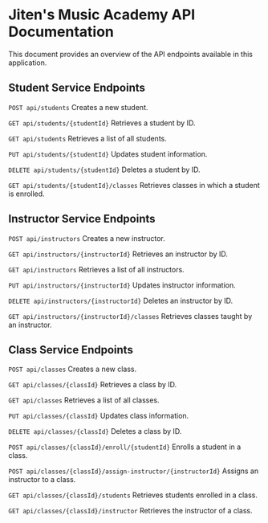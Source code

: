 # Jiten's Music Academy API Documentation

This document provides an overview of the API endpoints available in this application.

## Student Service Endpoints

`POST api/students`
Creates a new student.

`GET api/students/{studentId}`
Retrieves a student by ID.

`GET api/students`
Retrieves a list of all students.

`PUT api/students/{studentId}`
Updates student information.

`DELETE api/students/{studentId}`
Deletes a student by ID.

`GET api/students/{studentId}/classes`
Retrieves classes in which a student is enrolled.

## Instructor Service Endpoints

`POST api/instructors`
Creates a new instructor.

`GET api/instructors/{instructorId}`
Retrieves an instructor by ID.

`GET api/instructors`
Retrieves a list of all instructors.

`PUT api/instructors/{instructorId}`
Updates instructor information.

`DELETE api/instructors/{instructorId}`
Deletes an instructor by ID.

`GET api/instructors/{instructorId}/classes`
Retrieves classes taught by an instructor.

## Class Service Endpoints

`POST api/classes`
Creates a new class.

`GET api/classes/{classId}`
Retrieves a class by ID.

`GET api/classes`
Retrieves a list of all classes.

`PUT api/classes/{classId}`
Updates class information.

`DELETE api/classes/{classId}`
Deletes a class by ID.

`POST api/classes/{classId}/enroll/{studentId}`
Enrolls a student in a class.

`POST api/classes/{classId}/assign-instructor/{instructorId}`
Assigns an instructor to a class.

`GET api/classes/{classId}/students`
Retrieves students enrolled in a class.

`GET api/classes/{classId}/instructor`
Retrieves the instructor of a class.
